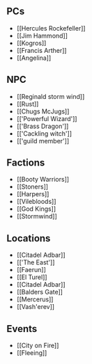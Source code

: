 ## PCs
* [[Hercules Rockefeller]] 
* [[Jim Hammond]]
* [[Kogros]] 
* [[Francis Arther]]
* [[Angelina]]
## NPC
* [[Reginald storm wind]] 
* [[Rust]]
* [[Chugs McJugs]]
* [['Powerful Wizard']]
* [['Brass Dragon']]
* [['Cackling witch']]
* [['guild member']]
## Factions
* [[Booty Warriors]]
* [[Stoners]] 
* [[Harpers]]
* [[Vilebloods]]
* [[God Kings]]
* [[Stormwind]]

## Locations
* [[Citadel Adbar]]
* [['The East']]
* [[Faerun]]
* [[El Turel]]
* [[Citadel Adbar]]
* [[Balders Gate]]
* [[Mercerus]]
* [[Vash'erev]]
## Events
* [[City on Fire]]
* [[Fleeing]]